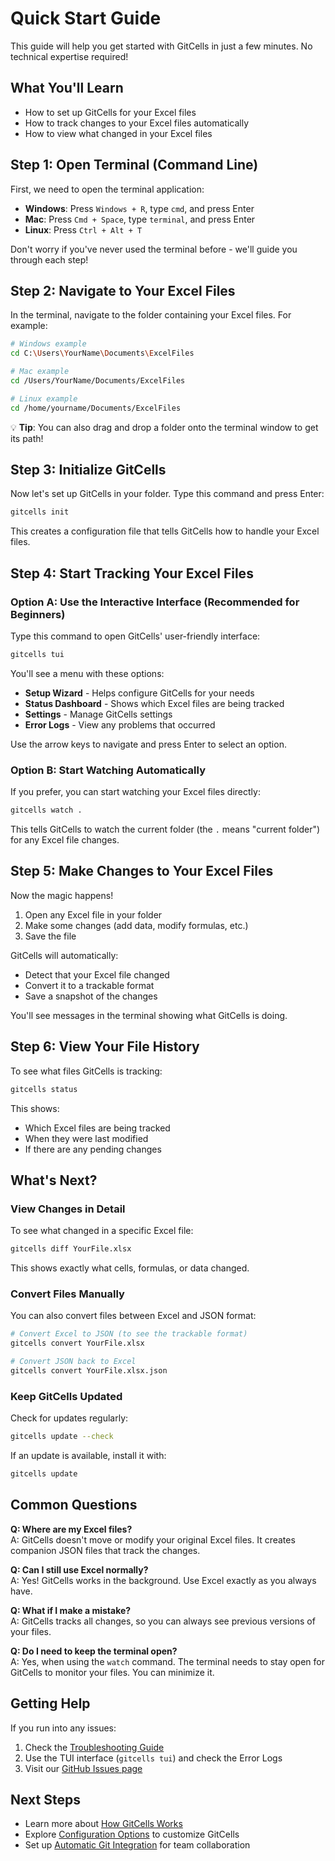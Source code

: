 # Quick Start Guide

This guide will help you get started with GitCells in just a few minutes. No technical expertise required!

## What You'll Learn

- How to set up GitCells for your Excel files
- How to track changes to your Excel files automatically
- How to view what changed in your Excel files

## Step 1: Open Terminal (Command Line)

First, we need to open the terminal application:

- **Windows**: Press `Windows + R`, type `cmd`, and press Enter
- **Mac**: Press `Cmd + Space`, type `terminal`, and press Enter
- **Linux**: Press `Ctrl + Alt + T`

Don't worry if you've never used the terminal before - we'll guide you through each step!

## Step 2: Navigate to Your Excel Files

In the terminal, navigate to the folder containing your Excel files. For example:

```bash
# Windows example
cd C:\Users\YourName\Documents\ExcelFiles

# Mac example
cd /Users/YourName/Documents/ExcelFiles

# Linux example
cd /home/yourname/Documents/ExcelFiles
```

💡 **Tip**: You can also drag and drop a folder onto the terminal window to get its path!

## Step 3: Initialize GitCells

Now let's set up GitCells in your folder. Type this command and press Enter:

```bash
gitcells init
```

This creates a configuration file that tells GitCells how to handle your Excel files.

## Step 4: Start Tracking Your Excel Files

### Option A: Use the Interactive Interface (Recommended for Beginners)

Type this command to open GitCells' user-friendly interface:

```bash
gitcells tui
```

You'll see a menu with these options:
- **Setup Wizard** - Helps configure GitCells for your needs
- **Status Dashboard** - Shows which Excel files are being tracked
- **Settings** - Manage GitCells settings
- **Error Logs** - View any problems that occurred

Use the arrow keys to navigate and press Enter to select an option.

### Option B: Start Watching Automatically

If you prefer, you can start watching your Excel files directly:

```bash
gitcells watch .
```

This tells GitCells to watch the current folder (the `.` means "current folder") for any Excel file changes.

## Step 5: Make Changes to Your Excel Files

Now the magic happens! 

1. Open any Excel file in your folder
2. Make some changes (add data, modify formulas, etc.)
3. Save the file

GitCells will automatically:
- Detect that your Excel file changed
- Convert it to a trackable format
- Save a snapshot of the changes

You'll see messages in the terminal showing what GitCells is doing.

## Step 6: View Your File History

To see what files GitCells is tracking:

```bash
gitcells status
```

This shows:
- Which Excel files are being tracked
- When they were last modified
- If there are any pending changes

## What's Next?

### View Changes in Detail

To see what changed in a specific Excel file:

```bash
gitcells diff YourFile.xlsx
```

This shows exactly what cells, formulas, or data changed.

### Convert Files Manually

You can also convert files between Excel and JSON format:

```bash
# Convert Excel to JSON (to see the trackable format)
gitcells convert YourFile.xlsx

# Convert JSON back to Excel
gitcells convert YourFile.xlsx.json
```

### Keep GitCells Updated

Check for updates regularly:

```bash
gitcells update --check
```

If an update is available, install it with:

```bash
gitcells update
```

## Common Questions

**Q: Where are my Excel files?**  
A: GitCells doesn't move or modify your original Excel files. It creates companion JSON files that track the changes.

**Q: Can I still use Excel normally?**  
A: Yes! GitCells works in the background. Use Excel exactly as you always have.

**Q: What if I make a mistake?**  
A: GitCells tracks all changes, so you can always see previous versions of your files.

**Q: Do I need to keep the terminal open?**  
A: Yes, when using the `watch` command. The terminal needs to stay open for GitCells to monitor your files. You can minimize it.

## Getting Help

If you run into any issues:

1. Check the [Troubleshooting Guide](../user-guide/troubleshooting.md)
2. Use the TUI interface (`gitcells tui`) and check the Error Logs
3. Visit our [GitHub Issues page](https://github.com/Classic-Homes/gitcells/issues)

## Next Steps

- Learn more about [How GitCells Works](concepts.md)
- Explore [Configuration Options](../user-guide/configuration.md) to customize GitCells
- Set up [Automatic Git Integration](../user-guide/git-integration.md) for team collaboration